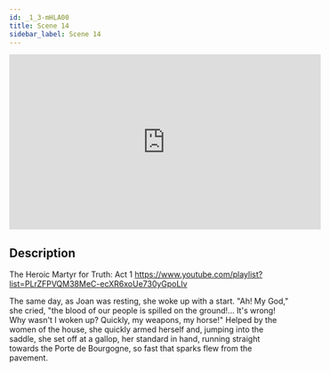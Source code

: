 ```yaml
---
id: _1_3-mHLA00
title: Scene 14
sidebar_label: Scene 14
---
```


<iframe
  width="560"
  height="315"
  src="https://www.youtube.com/embed/_1_3-mHLA00"
  title="YouTube video player"
  frameborder="0"
  allow="accelerometer; autoplay; clipboard-write; encrypted-media; gyroscope; picture-in-picture; web-share"
  referrerpolicy="strict-origin-when-cross-origin"
  allowfullscreen
></iframe>

## Description

The Heroic Martyr for Truth: Act 1 
https://www.youtube.com/playlist?list=PLrZFPVQM38MeC-ecXR6xoUe730yGpoLlv 

The same day, as Joan was resting, she woke up with a start.
"Ah! My God," she cried, "the blood of our people is spilled on the ground!... It's wrong! Why wasn't I woken up? Quickly, my weapons, my horse!"
Helped by the women of the house, she quickly armed herself and, jumping into the saddle, she set off at a gallop, her standard in hand, running straight towards the Porte de Bourgogne, so fast that sparks flew from the pavement.
